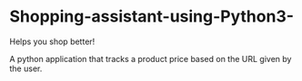 # Shopping-assistant-using-Python3-
Helps you shop better!

A python application that tracks a product price based on 
the URL given by the user.
